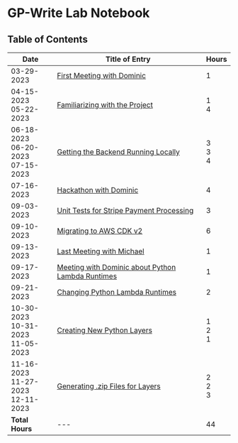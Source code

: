 GP-Write Lab Notebook
=====================

<!-- NOTE: Finish "Unit Tests for Stripe Payment Processing" -->

## Table of Contents

| Date                                       | Title of Entry                                    | Hours           |
| ------------------------------------------ | ------------------------------------------------- | --------------- |
| 03-29-2023                                 | [First Meeting with Dominic](journals/03-29-2023.md)                        | 1               |
| 04-15-2023 <br> 05-22-2023                 | [Familiarizing with the Project](journals/04-15-2023.md)                    | 1 <br> 4        |
| 06-18-2023 <br> 06-20-2023 <br> 07-15-2023 | [Getting the Backend Running Locally](journals/06-18-2023.md)               | 3 <br> 3 <br> 4 |
| 07-16-2023                                 | [Hackathon with Dominic](journals/07-15-2023.md)                            | 4               |
| 09-03-2023                                 | [Unit Tests for Stripe Payment Processing](journals/09-03-2023.md)          | 3               |
| 09-10-2023                                 | [Migrating to AWS CDK v2](journals/09-10-2023.md)                           | 6               | 
| 09-13-2023                                 | [Last Meeting with Michael](journals/09-13-2023.md)                         | 1               |
| 09-17-2023                                 | [Meeting with Dominic about Python Lambda Runtimes](journals/09-17-2023.md) | 1               |
| 09-21-2023                                 | [Changing Python Lambda Runtimes](journals/09-21-2023.md)                   | 2               |
| 10-30-2023 <br> 10-31-2023 <br> 11-05-2023 | [Creating New Python Layers](journals/10-30-2023.md)                        | 1 <br> 2 <br> 1 |
| 11-16-2023 <br> 11-27-2023 <br> 12-11-2023 | [Generating .zip Files for Layers](journals/11-16-2023.md)                  | 2 <br> 2 <br> 3 |
| **Total Hours**                                | ---                                               | 44              |

